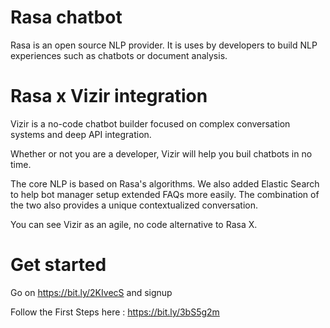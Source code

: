 # Rasa chatbot
Rasa is an open source NLP provider. 
It is uses by developers to build NLP experiences such as chatbots or document analysis. 

# Rasa x Vizir integration
Vizir is a no-code chatbot builder focused on complex conversation systems and deep API integration.

Whether or not you are a developer, Vizir will help you buil chatbots in no time. 

The core NLP is based on Rasa's algorithms. We also added Elastic Search to help bot manager setup extended FAQs more easily. The combination of the two also provides a unique contextualized conversation. 

You can see Vizir as an agile, no code alternative to Rasa X.

# Get started
Go on https://bit.ly/2KIvecS and signup

Follow the First Steps here : https://bit.ly/3bS5g2m
